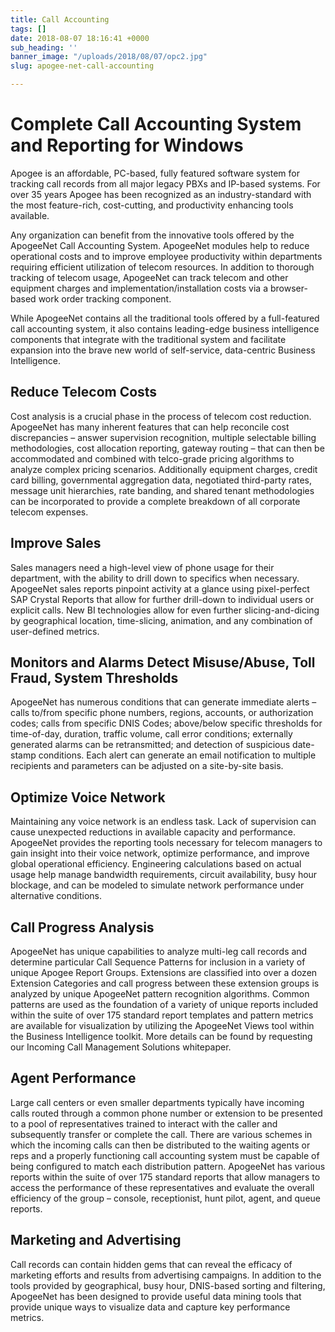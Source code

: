 ```yaml
---
title: Call Accounting
tags: []
date: 2018-08-07 18:16:41 +0000
sub_heading: ''
banner_image: "/uploads/2018/08/07/opc2.jpg"
slug: apogee-net-call-accounting

---
```

# Complete Call Accounting System and Reporting for Windows

Apogee is an affordable, PC-based, fully featured software system for tracking call records from all major legacy PBXs and IP-based systems. For over 35 years Apogee has been recognized as an industry-standard with the most feature-rich, cost-cutting, and productivity enhancing tools available.

Any organization can benefit from the innovative tools offered by the ApogeeNet Call Accounting System.  ApogeeNet modules help to reduce operational costs and to improve employee productivity within departments requiring efficient utilization of telecom resources. In addition to thorough tracking of telecom usage, ApogeeNet can track telecom and other equipment charges and implementation/installation costs via a browser-based work order tracking component.

While ApogeeNet contains all the traditional tools offered by a full-featured call accounting system, it also contains leading-edge business intelligence components that integrate with the traditional system and facilitate expansion into the brave new world of self-service, data-centric Business Intelligence.

## Reduce Telecom Costs

Cost analysis is a crucial phase in the process of telecom cost reduction. ApogeeNet has many inherent features that can help reconcile cost discrepancies – answer supervision recognition, multiple selectable billing methodologies, cost allocation reporting, gateway routing  – that can then be accommodated and combined with telco-grade pricing algorithms to analyze complex pricing scenarios.  Additionally equipment charges, credit card billing, governmental aggregation data, negotiated third-party rates,  message unit hierarchies, rate banding, and shared tenant methodologies can be incorporated to provide a complete breakdown of all corporate telecom expenses.

## Improve Sales

Sales managers need a high-level view of phone usage for their department, with the ability to drill down to specifics when necessary.  ApogeeNet sales reports pinpoint activity at a glance using pixel-perfect SAP Crystal Reports that allow for further drill-down to individual users or explicit calls.  New BI technologies allow for even further slicing-and-dicing by geographical location, time-slicing, animation, and any combination of user-defined metrics.

## Monitors and Alarms Detect Misuse/Abuse, Toll Fraud, System Thresholds

ApogeeNet has numerous conditions that can generate immediate alerts – calls to/from specific phone numbers, regions, accounts, or authorization codes; calls from specific DNIS Codes; above/below specific thresholds for time-of-day, duration, traffic volume, call error conditions; externally generated alarms can be retransmitted; and detection of suspicious date-stamp conditions.  Each alert can generate an email notification to multiple recipients and parameters can be adjusted on a site-by-site basis.

## Optimize Voice Network

Maintaining any voice network is an endless task.  Lack of supervision can cause unexpected reductions in available capacity and performance. ApogeeNet provides the reporting tools necessary for telecom managers to gain insight into their voice network, optimize performance, and improve global operational efficiency.  Engineering calculations based on actual usage help manage bandwidth requirements, circuit availability, busy hour blockage, and can be modeled to simulate network performance under alternative conditions.

## Call Progress Analysis

ApogeeNet has unique capabilities to analyze multi-leg call records and determine particular Call Sequence Patterns for inclusion in a variety of unique Apogee Report Groups.  Extensions are classified into over a dozen Extension Categories and call progress between these extension groups is analyzed by unique ApogeeNet pattern recognition algorithms.  Common patterns are used as the foundation of a variety of unique reports included within the suite of over 175 standard report templates and pattern metrics are available for visualization by utilizing the ApogeeNet Views tool within the Business Intelligence toolkit.  More details can be found by requesting our Incoming Call Management Solutions whitepaper.

## Agent Performance

Large call centers or even smaller departments typically have incoming calls routed through a common phone number or extension to be presented to a pool of representatives trained to interact with the caller and subsequently transfer or complete the call. There are various schemes in which the incoming calls can then be distributed to the waiting agents or reps and a properly functioning call accounting system must be capable of being configured to match each distribution pattern.  ApogeeNet has various reports within the suite of over 175 standard reports that allow managers to access the performance of these representatives and evaluate the overall efficiency of the group – console, receptionist, hunt pilot, agent, and queue reports.

## Marketing and Advertising

Call records can contain hidden gems that can reveal the efficacy of marketing efforts and results from advertising campaigns.  In addition to the tools provided by geographical, busy hour, DNIS-based sorting and filtering, ApogeeNet has been designed to provide useful data mining tools that provide unique ways to visualize data and capture key performance metrics.